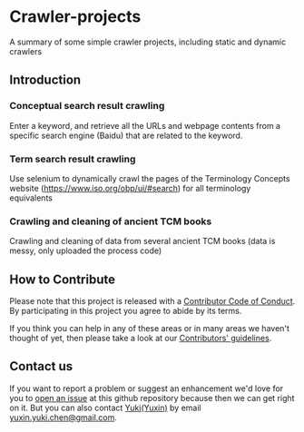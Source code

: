 # Crawler-projects
A summary of some simple crawler projects, including static and dynamic crawlers

## Introduction
### Conceptual search result crawling
Enter a keyword, and retrieve all the URLs and webpage contents from a specific search engine (Baidu) that are related to the keyword.

### Term search result crawling
Use selenium to dynamically crawl the pages of the Terminology Concepts website (https://www.iso.org/obp/ui/#search) for all terminology equivalents

### Crawling and cleaning of ancient TCM books
Crawling and cleaning of data from several ancient TCM books (data is messy, only uploaded the process code)

## How to Contribute
Please note that this project is released with a [Contributor Code of Conduct](/CODE_OF_CONDUCT.md).
By participating in this project you agree to abide by its terms.              
         
If you think you can help in any of these areas or in many areas we haven't thought of yet, then please take a look at our [Contributors' guidelines](/CONTRIBUTING.md).          
           
## Contact us
If you want to report a problem or suggest an enhancement we'd love for you to [open an issue](../../issues) at this github repository because then we can get right on it. But you can also contact [Yuki(Yuxin)](https://github.com/YukiChen-yuxin) by email yuxin.yuki.chen@gmail.com.
